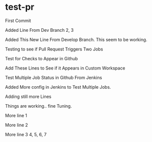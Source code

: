 # test-pr

First Commit

Added Line From Dev Branch 2, 3

Added This New Line From Develop Branch. This seem to be working.

Testing to see if Pull Request Triggers Two Jobs

Test for Checks to Appear in Github

Add These Lines to See if it Appears in Custom Workspace

Test Multiple Job Status in Github From Jenkins

Added More config in Jenkins to Test Multiple Jobs.

Adding still more Lines

Things are working.. fine Tuning.

More line 1

More line 2

More line 3 4, 5, 6, 7
